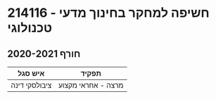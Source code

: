 # 214116 - חשיפה למחקר בחינוך מדעי טכנולוגי

## חורף 2020-2021

| איש סגל | תפקיד |
| ---- | ---- |
| ציבולסקי דינה | מרצה - אחראי מקצוע |

